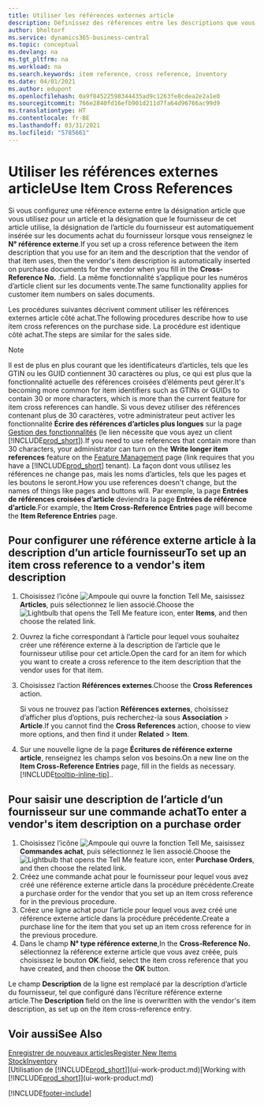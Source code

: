 ```yaml
---
title: Utiliser les références externes article
description: Définissez des références entre les descriptions que vous et votre fournisseur utilisez pour un article afin que vous puissiez insérer la description d’article du fournisseur dans les documents achat.
author: bholtorf
ms.service: dynamics365-business-central
ms.topic: conceptual
ms.devlang: na
ms.tgt_pltfrm: na
ms.workload: na
ms.search.keywords: item reference, cross reference, inventory
ms.date: 04/01/2021
ms.author: edupont
ms.openlocfilehash: 0a9f84522598344435ad9c1263fe8cdea2e2a1e0
ms.sourcegitcommit: 766e2840fd16efb901d211d7fa64d96766ac99d9
ms.translationtype: HT
ms.contentlocale: fr-BE
ms.lasthandoff: 03/31/2021
ms.locfileid: "5785661"
---
```

# <a name="use-item-cross-references"></a><span data-ttu-id="9406b-103">Utiliser les références externes article</span><span class="sxs-lookup"><span data-stu-id="9406b-103">Use Item Cross References</span></span>
<span data-ttu-id="9406b-104">Si vous configurez une référence externe entre la désignation article que vous utilisez pour un article et la désignation que le fournisseur de cet article utilise, la désignation de l’article du fournisseur est automatiquement insérée sur les documents achat du fournisseur lorsque vous renseignez le **N° référence externe**.</span><span class="sxs-lookup"><span data-stu-id="9406b-104">If you set up a cross reference between the item description that you use for an item and the description that the vendor of that item uses, then the vendor's item description is automatically inserted on purchase documents for the vendor when you fill in the **Cross-Reference No.**</span></span> <span data-ttu-id="9406b-105">.</span><span class="sxs-lookup"><span data-stu-id="9406b-105">field.</span></span> <span data-ttu-id="9406b-106">La même fonctionnalité s’applique pour les numéros d’article client sur les documents vente.</span><span class="sxs-lookup"><span data-stu-id="9406b-106">The same functionality applies for customer item numbers on sales documents.</span></span>

<span data-ttu-id="9406b-107">Les procédures suivantes décrivent comment utiliser les références externes article côté achat.</span><span class="sxs-lookup"><span data-stu-id="9406b-107">The following procedures describe how to use item cross references on the purchase side.</span></span> <span data-ttu-id="9406b-108">La procédure est identique côté achat.</span><span class="sxs-lookup"><span data-stu-id="9406b-108">The steps are similar for the sales side.</span></span>

> [!NOTE]
> <span data-ttu-id="9406b-109">Il est de plus en plus courant que les identificateurs d’articles, tels que les GTIN ou les GUID contiennent 30 caractères ou plus, ce qui est plus que la fonctionnalité actuelle des références croisées d’éléments peut gérer.</span><span class="sxs-lookup"><span data-stu-id="9406b-109">It's becoming more common for item identifiers such as GTINs or GUIDs to contain 30 or more characters, which is more than the current feature for item cross references can handle.</span></span> <span data-ttu-id="9406b-110">Si vous devez utiliser des références contenant plus de 30 caractères, votre administrateur peut activer les fonctionnalité **Écrire des références d’articles plus longues** sur la page [Gestion des fonctionnalités](https://businesscentral.dynamics.com/?page=2610) (le lien nécessite que vous ayez un client [!INCLUDE[prod_short](includes/prod_short.md)]).</span><span class="sxs-lookup"><span data-stu-id="9406b-110">If you need to use references that contain more than 30 characters, your administrator can turn on the **Write longer item references** feature on the [Feature Management](https://businesscentral.dynamics.com/?page=2610) page (link requires that you have a [!INCLUDE[prod_short](includes/prod_short.md)] tenant).</span></span> <span data-ttu-id="9406b-111">La façon dont vous utilisez les références ne change pas, mais les noms d’articles, tels que les pages et les boutons le seront.</span><span class="sxs-lookup"><span data-stu-id="9406b-111">How you use references doesn't change, but the names of things like pages and buttons will.</span></span> <span data-ttu-id="9406b-112">Par exemple, la page **Entrées de références croisées d’article** deviendra la page **Entrées de référence d’article**.</span><span class="sxs-lookup"><span data-stu-id="9406b-112">For example, the **Item Cross-Reference Entries** page will become the **Item Reference Entries** page.</span></span>

## <a name="to-set-up-an-item-cross-reference-to-a-vendors-item-description"></a><span data-ttu-id="9406b-113">Pour configurer une référence externe article à la description d’un article fournisseur</span><span class="sxs-lookup"><span data-stu-id="9406b-113">To set up an item cross reference to a vendor's item description</span></span>

1. <span data-ttu-id="9406b-114">Choisissez l’icône ![Ampoule qui ouvre la fonction Tell Me](media/ui-search/search_small.png "Dites-moi ce que vous voulez faire"), saisissez **Articles**, puis sélectionnez le lien associé.</span><span class="sxs-lookup"><span data-stu-id="9406b-114">Choose the ![Lightbulb that opens the Tell Me feature](media/ui-search/search_small.png "Tell me what you want to do") icon, enter **Items**, and then choose the related link.</span></span>
2. <span data-ttu-id="9406b-115">Ouvrez la fiche correspondant à l’article pour lequel vous souhaitez créer une référence externe à la description de l’article que le fournisseur utilise pour cet article.</span><span class="sxs-lookup"><span data-stu-id="9406b-115">Open the card for an item for which you want to create a cross reference to the item description that the vendor uses for that item.</span></span>
3. <span data-ttu-id="9406b-116">Choisissez l’action **Références externes**.</span><span class="sxs-lookup"><span data-stu-id="9406b-116">Choose the **Cross References** action.</span></span>

     <span data-ttu-id="9406b-117">Si vous ne trouvez pas l’action **Références externes**, choisissez d’afficher plus d’options, puis recherchez-la sous **Association** > **Article**.</span><span class="sxs-lookup"><span data-stu-id="9406b-117">If you cannot find the **Cross References** action, choose to view more options, and then find it under **Related** > **Item**.</span></span>
  
4. <span data-ttu-id="9406b-118">Sur une nouvelle ligne de la page **Écritures de référence externe article**, renseignez les champs selon vos besoins.</span><span class="sxs-lookup"><span data-stu-id="9406b-118">On a new line on the **Item Cross-Reference Entries** page, fill in the fields as necessary.</span></span> [!INCLUDE[tooltip-inline-tip](includes/tooltip-inline-tip_md.md)]<span data-ttu-id="9406b-119">.</span><span class="sxs-lookup"><span data-stu-id="9406b-119">.</span></span>

## <a name="to-enter-a-vendors-item-description-on-a-purchase-order"></a><span data-ttu-id="9406b-120">Pour saisir une description de l’article d’un fournisseur sur une commande achat</span><span class="sxs-lookup"><span data-stu-id="9406b-120">To enter a vendor's item description on a purchase order</span></span>

1. <span data-ttu-id="9406b-121">Choisissez l’icône ![Ampoule qui ouvre la fonction Tell Me](media/ui-search/search_small.png "Dites-moi ce que vous voulez faire"), saisissez **Commandes achat**, puis sélectionnez le lien associé.</span><span class="sxs-lookup"><span data-stu-id="9406b-121">Choose the ![Lightbulb that opens the Tell Me feature](media/ui-search/search_small.png "Tell me what you want to do") icon, enter **Purchase Orders**, and then choose the related link.</span></span>
2. <span data-ttu-id="9406b-122">Créez une commande achat pour le fournisseur pour lequel vous avez créé une référence externe article dans la procédure précédente.</span><span class="sxs-lookup"><span data-stu-id="9406b-122">Create a purchase order for the vendor that you set up an item cross reference for in the previous procedure.</span></span>
3. <span data-ttu-id="9406b-123">Créez une ligne achat pour l’article pour lequel vous avez créé une référence externe article dans la procédure précédente.</span><span class="sxs-lookup"><span data-stu-id="9406b-123">Create a purchase line for the item that you set up an item cross reference for in the previous procedure.</span></span>
4. <span data-ttu-id="9406b-124">Dans le champ **N° type référence externe**,</span><span class="sxs-lookup"><span data-stu-id="9406b-124">In the **Cross-Reference No.**</span></span> <span data-ttu-id="9406b-125">sélectionnez la référence externe article que vous avez créée, puis choisissez le bouton **OK**.</span><span class="sxs-lookup"><span data-stu-id="9406b-125">field, select the item cross reference that you have created, and then choose the **OK** button.</span></span>

<span data-ttu-id="9406b-126">Le champ **Description** de la ligne est remplacé par la description d’article du fournisseur, tel que configuré dans l’écriture référence externe article.</span><span class="sxs-lookup"><span data-stu-id="9406b-126">The **Description** field on the line is overwritten with the vendor's item description, as set up on the item cross-reference entry.</span></span>

## <a name="see-also"></a><span data-ttu-id="9406b-127">Voir aussi</span><span class="sxs-lookup"><span data-stu-id="9406b-127">See Also</span></span>
[<span data-ttu-id="9406b-128">Enregistrer de nouveaux articles</span><span class="sxs-lookup"><span data-stu-id="9406b-128">Register New Items</span></span>](inventory-how-register-new-items.md)  
[<span data-ttu-id="9406b-129">Stock</span><span class="sxs-lookup"><span data-stu-id="9406b-129">Inventory</span></span>](inventory-manage-inventory.md)  
<span data-ttu-id="9406b-130">[Utilisation de [!INCLUDE[prod_short](includes/prod_short.md)]](ui-work-product.md)</span><span class="sxs-lookup"><span data-stu-id="9406b-130">[Working with [!INCLUDE[prod_short](includes/prod_short.md)]](ui-work-product.md)</span></span>


[!INCLUDE[footer-include](includes/footer-banner.md)]
